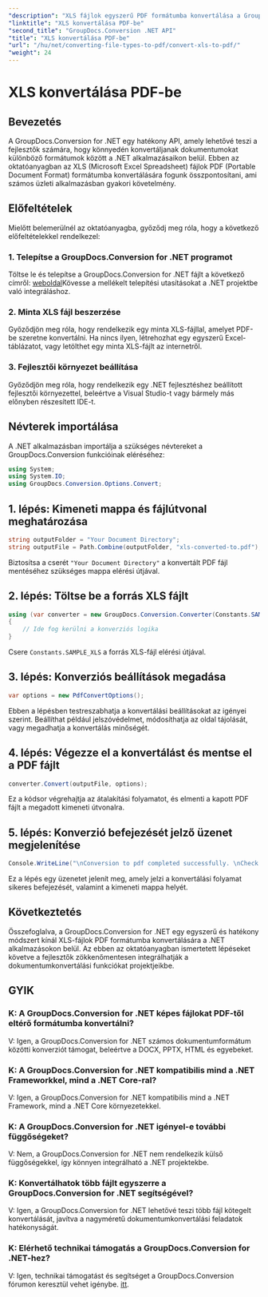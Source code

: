```yaml
---
"description": "XLS fájlok egyszerű PDF formátumba konvertálása a GroupDocs.Conversion for .NET segítségével. Zökkenőmentes integráció, átfogó dokumentáció és támogatás áll rendelkezésre."
"linktitle": "XLS konvertálása PDF-be"
"second_title": "GroupDocs.Conversion .NET API"
"title": "XLS konvertálása PDF-be"
"url": "/hu/net/converting-file-types-to-pdf/convert-xls-to-pdf/"
"weight": 24
---
```


# XLS konvertálása PDF-be

## Bevezetés
A GroupDocs.Conversion for .NET egy hatékony API, amely lehetővé teszi a fejlesztők számára, hogy könnyedén konvertáljanak dokumentumokat különböző formátumok között a .NET alkalmazásaikon belül. Ebben az oktatóanyagban az XLS (Microsoft Excel Spreadsheet) fájlok PDF (Portable Document Format) formátumba konvertálására fogunk összpontosítani, ami számos üzleti alkalmazásban gyakori követelmény.
## Előfeltételek
Mielőtt belemerülnél az oktatóanyagba, győződj meg róla, hogy a következő előfeltételekkel rendelkezel:
### 1. Telepítse a GroupDocs.Conversion for .NET programot
Töltse le és telepítse a GroupDocs.Conversion for .NET fájlt a következő címről: [weboldal](https://releases.groupdocs.com/conversion/net/)Kövesse a mellékelt telepítési utasításokat a .NET projektbe való integráláshoz.
### 2. Minta XLS fájl beszerzése
Győződjön meg róla, hogy rendelkezik egy minta XLS-fájllal, amelyet PDF-be szeretne konvertálni. Ha nincs ilyen, létrehozhat egy egyszerű Excel-táblázatot, vagy letölthet egy minta XLS-fájlt az internetről.
### 3. Fejlesztői környezet beállítása
Győződjön meg róla, hogy rendelkezik egy .NET fejlesztéshez beállított fejlesztői környezettel, beleértve a Visual Studio-t vagy bármely más előnyben részesített IDE-t.

## Névterek importálása
A .NET alkalmazásban importálja a szükséges névtereket a GroupDocs.Conversion funkcióinak eléréséhez:

```csharp
using System;
using System.IO;
using GroupDocs.Conversion.Options.Convert;
```
## 1. lépés: Kimeneti mappa és fájlútvonal meghatározása
```csharp
string outputFolder = "Your Document Directory";
string outputFile = Path.Combine(outputFolder, "xls-converted-to.pdf");
```
Biztosítsa a cserét `"Your Document Directory"` a konvertált PDF fájl mentéséhez szükséges mappa elérési útjával.
## 2. lépés: Töltse be a forrás XLS fájlt
```csharp
using (var converter = new GroupDocs.Conversion.Converter(Constants.SAMPLE_XLS))
{
    // Ide fog kerülni a konverziós logika
}
```
Csere `Constants.SAMPLE_XLS` a forrás XLS-fájl elérési útjával.
## 3. lépés: Konverziós beállítások megadása
```csharp
var options = new PdfConvertOptions();
```
Ebben a lépésben testreszabhatja a konvertálási beállításokat az igényei szerint. Beállíthat például jelszóvédelmet, módosíthatja az oldal tájolását, vagy megadhatja a konvertálás minőségét.
## 4. lépés: Végezze el a konvertálást és mentse el a PDF fájlt
```csharp
converter.Convert(outputFile, options);
```
Ez a kódsor végrehajtja az átalakítási folyamatot, és elmenti a kapott PDF fájlt a megadott kimeneti útvonalra.
## 5. lépés: Konverzió befejezését jelző üzenet megjelenítése
```csharp
Console.WriteLine("\nConversion to pdf completed successfully. \nCheck output in {0}", outputFolder);
```
Ez a lépés egy üzenetet jelenít meg, amely jelzi a konvertálási folyamat sikeres befejezését, valamint a kimeneti mappa helyét.

## Következtetés
Összefoglalva, a GroupDocs.Conversion for .NET egy egyszerű és hatékony módszert kínál XLS-fájlok PDF formátumba konvertálására a .NET alkalmazásokon belül. Az ebben az oktatóanyagban ismertetett lépéseket követve a fejlesztők zökkenőmentesen integrálhatják a dokumentumkonvertálási funkciókat projektjeikbe.
## GYIK
### K: A GroupDocs.Conversion for .NET képes fájlokat PDF-től eltérő formátumba konvertálni?
V: Igen, a GroupDocs.Conversion for .NET számos dokumentumformátum közötti konverziót támogat, beleértve a DOCX, PPTX, HTML és egyebeket.
### K: A GroupDocs.Conversion for .NET kompatibilis mind a .NET Frameworkkel, mind a .NET Core-ral?
V: Igen, a GroupDocs.Conversion for .NET kompatibilis mind a .NET Framework, mind a .NET Core környezetekkel.
### K: A GroupDocs.Conversion for .NET igényel-e további függőségeket?
V: Nem, a GroupDocs.Conversion for .NET nem rendelkezik külső függőségekkel, így könnyen integrálható a .NET projektekbe.
### K: Konvertálhatok több fájlt egyszerre a GroupDocs.Conversion for .NET segítségével?
V: Igen, a GroupDocs.Conversion for .NET lehetővé teszi több fájl kötegelt konvertálását, javítva a nagyméretű dokumentumkonvertálási feladatok hatékonyságát.
### K: Elérhető technikai támogatás a GroupDocs.Conversion for .NET-hez?
V: Igen, technikai támogatást és segítséget a GroupDocs.Conversion fórumon keresztül vehet igénybe. [itt](https://forum.groupdocs.com/c/conversion/11).
